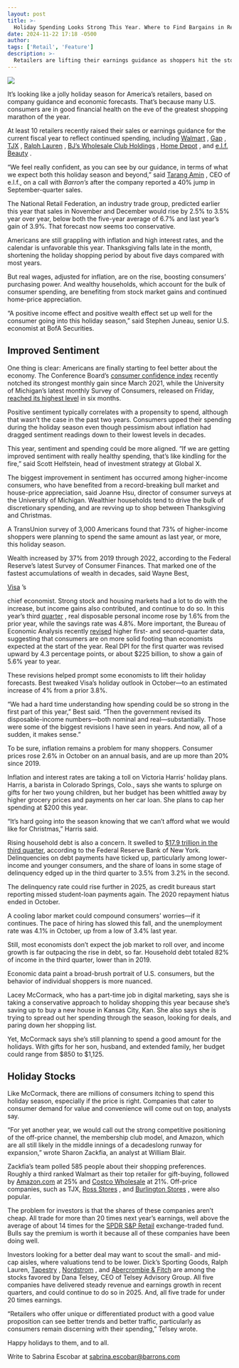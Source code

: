 ```yaml
---
layout: post
title: >-
  Holiday Spending Looks Strong This Year. Where to Find Bargains in Retail Stocks.
date: 2024-11-22 17:18 -0500
author: 
tags: ['Retail', 'Feature']
description: >-
  Retailers are lifting their earnings guidance as shoppers hit the stores. Five names in the bargain bin.
---
```





 


 








![](https://images.barrons.com/im-43866864?width=548&height=365)






It’s looking like a jolly holiday season for America’s retailers, based on company guidance and economic forecasts. That’s because many U.S. consumers are in good financial health on the eve of the greatest shopping marathon of the year.


At least 10 retailers recently raised their sales or earnings guidance for the current fiscal year to reflect continued spending, including
[Walmart](https://www.barrons.com/market-data/stocks/WMT)
,
[Gap](https://www.barrons.com/market-data/stocks/GAP)
,
[TJX](https://www.barrons.com/market-data/stocks/TJX)
,
[Ralph Lauren](https://www.barrons.com/market-data/stocks/RL)
,
[BJ’s Wholesale Club Holdings](https://www.barrons.com/market-data/stocks/BJ)
,
[Home Depot](https://www.barrons.com/market-data/stocks/HD)
,
and
[e.l.f. Beauty](https://www.barrons.com/market-data/stocks/ELF)
.



 “We feel really confident, as you can see by our guidance, in terms of what we expect both this holiday season and beyond,” said
[Tarang Amin](https://www.barrons.com/articles/elf-beauty-tarang-amin-top-ceo-stock-price-cff9a5ee?mod=article_inline&mod=article_inline)
, CEO of e.l.f., on a call with
*Barron’s*
after the company reported a 40% jump in September-quarter sales.


The National Retail Federation, an industry trade group, predicted earlier this year that sales in November and December would rise by 2.5% to 3.5% year over year, below both the five-year average of 6.7% and last year’s gain of 3.9%. That forecast now seems too conservative.


Americans are still grappling with inflation and high interest rates, and the calendar is unfavorable this year. Thanksgiving falls late in the month, shortening the holiday shopping period by about five days compared with most years. 


But real wages, adjusted for inflation, are on the rise, boosting consumers’ purchasing power. And wealthy households, which account for the bulk of consumer spending, are benefiting from stock market gains and continued home-price appreciation.


“A positive income effect and positive wealth effect set up well for the consumer going into this holiday season,” said Stephen Juneau, senior U.S. economist at BofA Securities. 


Improved Sentiment
------------------

 One thing is clear: Americans are finally starting to feel better about the economy. The Conference Board’s
[consumer confidence index](https://www.barrons.com/livecoverage/stock-market-today-102924/card/consumer-confidence-jumps-in-october-bQQ3Qer1c7aF1q8v9Qa6?mod=article_inline)
recently notched its strongest monthly gain since March 2021, while the University of Michigan’s latest monthly Survey of Consumers, released on Friday,
[reached its highest level](https://www.barrons.com/livecoverage/stock-market-today-110824/card/consumer-sentiment-climbs-to-highest-reading-in-half-a-year-TORvZB3mx18M3psVpkEO?mod=article_inline)
in six months.


Positive sentiment typically correlates with a propensity to spend, although that wasn’t the case in the past two years. Consumers upped their spending during the holiday season even though pessimism about inflation had dragged sentiment readings down to their lowest levels in decades.


This year, sentiment and spending could be more aligned. “If we are getting improved sentiment with really healthy spending, that’s like kindling for the fire,” said Scott Helfstein, head of investment strategy at Global X. 


The biggest improvement in sentiment has occurred among higher-income consumers, who have benefited from a record-breaking bull market and house-price appreciation, said Joanne Hsu, director of consumer surveys at the University of Michigan. Wealthier households tend to drive the bulk of discretionary spending, and are revving up to shop between Thanksgiving and Christmas. 


A TransUnion survey of 3,000 Americans found that 73% of higher-income shoppers were planning to spend the same amount as last year, or more, this holiday season.


Wealth increased by 37% from 2019 through 2022, according to the Federal Reserve’s latest Survey of Consumer Finances. That marked one of the fastest accumulations of wealth in decades, said Wayne Best,

 


[Visa](https://www.barrons.com/market-data/stocks/V)
’s

 chief economist. Strong stock and housing markets had a lot to do with the increase, but income gains also contributed, and continue to do so.
In this year’s third
[quarter](https://www.bea.gov/news/2024/gross-domestic-product-third-quarter-2024-advance-estimate?mod=article_inline)
, real disposable personal income rose by 1.6% from the prior year, while the savings rate was 4.8%. More important, the Bureau of Economic Analysis recently
[revised](https://www.bea.gov/news/2024/gross-domestic-product-third-estimate-corporate-profits-revised-estimate-and-gdp-0?mod=article_inline)
higher first- and second-quarter data, suggesting that consumers are on more solid footing than economists expected at the start of the year. Real DPI for the first quarter was revised upward by 4.3 percentage points, or about \$225 billion, to show a gain of 5.6% year to year.


These revisions helped prompt some economists to lift their holiday forecasts. Best tweaked Visa’s holiday outlook in October—to an estimated increase of 4% from a prior 3.8%.


“We had a hard time understanding how spending could be so strong in the first part of this year,” Best said. “Then the government revised its disposable-income numbers—both nominal and real—substantially. Those were some of the biggest revisions I have seen in years. And now, all of a sudden, it makes sense.”


To be sure, inflation remains a problem for many shoppers. Consumer prices rose 2.6% in October on an annual basis, and are up more than 20% since 2019. 


Inflation and interest rates are taking a toll on Victoria Harris’ holiday plans. Harris, a barista in Colorado Springs, Colo., says she wants to splurge on gifts for her two young children, but her budget has been whittled away by higher grocery prices and payments on her car loan. She plans to cap her spending at \$200 this year.


“It’s hard going into the season knowing that we can’t afford what we would like for Christmas,” Harris said.


Rising household debt is also a concern. It swelled to
[\$17.9 trillion in the third quarter,](https://www.barrons.com/articles/loan-delinquencies-rise-incomes-b98fac90?mod=article_inline)
according to the Federal Reserve Bank of New York. Delinquencies on debt payments have ticked up, particularly among lower-income and younger consumers, and the share of loans in some stage of delinquency edged up in the third quarter to 3.5% from 3.2% in the second.






The delinquency rate could rise further in 2025, as credit bureaus start reporting missed student-loan payments again. The 2020 repayment hiatus ended in October.


A cooling labor market could compound consumers’ worries—if it continues. The pace of hiring has slowed this fall, and the unemployment rate was 4.1% in October, up from a low of 3.4% last year.


Still, most economists don’t expect the job market to roll over, and income growth is far outpacing the rise in debt, so far. Household debt totaled 82% of income in the third quarter, lower than in 2019.


Economic data paint a broad-brush portrait of U.S. consumers, but the behavior of individual shoppers is more nuanced.


Lacey McCormack, who has a part-time job in digital marketing, says she is taking a conservative approach to holiday shopping this year because she’s saving up to buy a new house in Kansas City, Kan. She also says she is trying to spread out her spending through the season, looking for deals, and paring down her shopping list. 


Yet, McCormack says she’s still planning to spend a good amount for the holidays. With gifts for her son, husband, and extended family, her budget could range from \$850 to \$1,125.


Holiday Stocks
--------------

 Like McCormack, there are millions of consumers itching to spend this holiday season, especially if the price is right. Companies that cater to consumer demand for value and convenience will come out on top, analysts say.






“For yet another year, we would call out the strong competitive positioning of the off-price channel, the membership club model, and Amazon, which are all still likely in the middle innings of a decadeslong runway for expansion,” wrote Sharon Zackfia, an analyst at William Blair.


Zackfia’s team polled 585 people about their shopping preferences. Roughly a third ranked Walmart as their top retailer for gift-buying, followed by
[Amazon.com](https://www.barrons.com/market-data/stocks/AMZN)
at 25% and
[Costco Wholesale](https://www.barrons.com/market-data/stocks/COST) 
at 21%. Off-price companies, such as TJX,
[Ross Stores](https://www.barrons.com/market-data/stocks/ROST)
,
and
[Burlington Stores](https://www.barrons.com/market-data/stocks/BURL)
,
were also popular.


The problem for investors is that the shares of these companies aren’t cheap. All trade for more than 20 times next year’s earnings, well above the average of about 14 times for the
[SPDR S&P Retail](https://www.barrons.com/market-data/stocks/XRT)
exchange-traded fund. Bulls say the premium is worth it because all of these companies have been doing well.


Investors looking for a better deal may want to scout the small- and mid-cap aisles, where valuations tend to be lower. Dick’s Sporting Goods, Ralph Lauren,
[Tapestry](https://www.barrons.com/market-data/stocks/TPR)
,
[Nordstrom](https://www.barrons.com/market-data/stocks/JWN)
,
and
[Abercrombie & Fitch](https://www.barrons.com/market-data/stocks/ANF)
are among the stocks favored by Dana Telsey, CEO of Telsey Advisory Group. All five companies have delivered steady revenue and earnings growth in recent quarters, and could continue to do so in 2025. And, all five trade for under 20 times earnings.


“Retailers who offer unique or differentiated product with a good value proposition can see better trends and better traffic, particularly as consumers remain discerning with their spending,” Telsey wrote.


Happy holidays to them, and to all.


Write to Sabrina Escobar at
[sabrina.escobar@barrons.com](mailto:sabrina.escobar@barrons.com)









